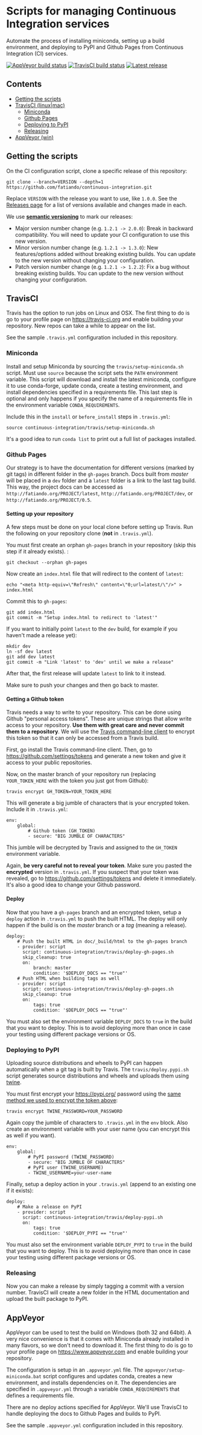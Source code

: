 # Scripts for managing Continuous Integration services

Automate the process of installing miniconda, setting up a build environment, and
deploying to PyPI and Github Pages from Continuous Integration (CI) services.

[![AppVeyor build status](http://img.shields.io/appveyor/ci/fatiando/continuous-integration/master.svg?style=flat-square&label=AppVeyor)](https://ci.appveyor.com/project/fatiando/continuous-integration)
[![TravisCI build status](http://img.shields.io/travis/fatiando/continuous-integration/master.svg?style=flat-square&label=TravisCI)](https://travis-ci.org/fatiando/continuous-integration)
[![Latest release](https://img.shields.io/github/release/fatiando/continuous-integration.svg?style=flat-square)](https://github.com/fatiando/continuous-integration/releases/latest)

## Contents

* [Getting the scripts](#getting-the-scripts)
* [TravisCI (linux|mac)](#travisci)
    * [Miniconda](#miniconda)
    * [Github Pages](#github-pages)
    * [Deploying to PyPI](#deploying-to-pypi)
    * [Releasing](#releasing)
* [AppVeyor (win)](#appveyor)


## Getting the scripts

On the CI configuration script, clone a specific release of this repository:

    git clone --branch=VERSION --depth=1 https://github.com/fatiando/continuous-integration.git

Replace `VERSION` with the release you want to use, like `1.0.0`. See the
[Releases page](https://github.com/fatiando/continuous-integration/releases) for a list
of versions available and changes made in each.

We use [**semantic versioning**](https://semver.org/) to mark our releases:

* Major version number change (e.g. `1.2.1 -> 2.0.0`): Break in backward compatibility.
  You will need to update your CI configuration to use this new version.
* Minor version number change (e.g. `1.2.1 -> 1.3.0`): New features/options added
  without breaking existing builds. You can update to the new version without changing
  your configuration.
* Patch version number change (e.g. `1.2.1 -> 1.2.2`): Fix a bug without breaking
  existing builds. You can update to the new version without changing your
  configuration.


## TravisCI

Travis has the option to run jobs on Linux and OSX.
The first thing to do is go to your profile page on https://travis-ci.org and
enable building your repository. New repos can take a while to appear on the
list.

See the sample `.travis.yml` configuration included in this repository.

### Miniconda

Install and setup Miniconda by sourcing the `travis/setup-miniconda.sh` script.
Must use `source` because the script sets the `PATH` environment variable.
This script will download and install the latest miniconda, configure it to use
conda-forge, update conda, create a testing environment, and install
dependencies specified in a requirements file. This last step is optional and
only happens if you specify the name of a requirements file in the environment
variable `CONDA_REQUIREMENTS`.

Include this in the `install` or `before_install` steps in `.travis.yml`:

    source continuous-integration/travis/setup-miniconda.sh

It's a good idea to run `conda list` to print out a full list of packages
installed.

### Github Pages

Our strategy is to have the documentation for different versions (marked by git
tags) in different folder in the `gh-pages` branch. Docs built from *master*
will be placed in a `dev` folder and a `latest` folder is a link to the last
tag build. This way, the project docs can be accessed as
`http://fatiando.org/PROJECT/latest`,  `http://fatiando.org/PROJECT/dev`, or
`http://fatiando.org/PROJECT/0.5`.

#### Setting up your repository

A few steps must be done on your local clone before setting up Travis.
Run the following on your repository clone (**not** in `.travis.yml`).

You must first create an orphan `gh-pages` branch in your repository (skip this
step if it already exists). :

    git checkout --orphan gh-pages

Now create an `index.html` file that will redirect to the content of `latest`:

    echo "<meta http-equiv=\"Refresh\" content=\"0;url=latest/\"/>" > index.html

Commit this to `gh-pages`:

    git add index.html
    git commit -m "Setup index.html to redirect to 'latest'"

If you want to initially point `latest` to the `dev` build, for example if you haven't
made a release yet):

    mkdir dev
    ln -sf dev latest
    git add dev latest
    git commit -m "Link 'latest' to 'dev' until we make a release"

After that, the first release will update `latest` to link to it instead.

Make sure to push your changes and then go back to master.

#### Getting a Github token

Travis needs a way to write to your repository. This can be done using Github
"personal access tokens". These are unique strings that allow write access to
your repository. **Use them with great care and never commit them to a
repository**. We will use the [Travis command-line
client](https://github.com/travis-ci/travis.rb) to encrypt this token so that
it can only be accessed from a Travis build.

First, go install the Travis command-line client.
Then, go to https://github.com/settings/tokens and generate a new token and
give it access to your public repositories.

Now, on the master branch of your repository run (replacing `YOUR_TOKEN_HERE`
with the token you just got from Github):

    travis encrypt GH_TOKEN=YOUR_TOKEN_HERE

This will generate a big jumble of characters that is your encrypted token.
Include it in `.travis.yml`:

    env:
        global:
            # Github token (GH_TOKEN)
            - secure: "BIG JUMBLE OF CHARACTERS"

This jumble will be decrypted by Travis and assigned to the `GH_TOKEN`
environment variable.

Again, **be very careful not to reveal your token**. Make sure you pasted the
**encrypted** version in `.travis.yml`. If you suspect that your token was
revealed, go to https://github.com/settings/tokens and delete it immediately.
It's also a good idea to change your Github password.

#### Deploy

Now that you have a `gh-pages` branch and an encrypted token, setup a `deploy`
action in `.travis.yml` to push the built HTML. The deploy will only happen if
the build is on the *master* branch or a *tag* (meaning a release).

    deploy:
        # Push the built HTML in doc/_build/html to the gh-pages branch
        - provider: script
          script: continuous-integration/travis/deploy-gh-pages.sh
          skip_cleanup: true
          on:
              branch: master
              condition: '$DEPLOY_DOCS == "true"'
        # Push HTML when building tags as well
        - provider: script
          script: continuous-integration/travis/deploy-gh-pages.sh
          skip_cleanup: true
          on:
              tags: true
              condition: '$DEPLOY_DOCS == "true"'

You must also set the environment variable `DEPLOY_DOCS` to `true` in the build
that you want to deploy. This is to avoid deploying more than once in case your
testing using different package versions or OS.

### Deploying to PyPI

Uploading source distributions and wheels to PyPI can happen automatically when
a git tag is built by Travis. The `travis/deploy.pypi.sh` script generates
source distributions and wheels and uploads them using
[twine](https://pypi.org/project/twine/).

You must first encrypt your https://pypi.org/ password using the [same method
we used to encrypt the token above](#getting-a-github-token):

    travis encrypt TWINE_PASSWORD=YOUR_PASSWORD

Again copy the jumble of characters to `.travis.yml` in the `env` block. Also
create an environment variable with your user name (you can encrypt this as
well if you want).

    env:
        global:
            # PyPI password (TWINE_PASSWORD)
            - secure: "BIG JUMBLE OF CHARACTERS"
            # PyPI user (TWINE_USERNAME)
            - TWINE_USERNAME=your-user-name

Finally, setup a deploy action in your `.travis.yml` (append to an existing one
if it exists):

    deploy:
        # Make a release on PyPI
        - provider: script
          script: continuous-integration/travis/deploy-pypi.sh
          on:
              tags: true
              condition: '$DEPLOY_PYPI == "true"'

You must also set the environment variable `DEPLOY_PYPI` to `true` in the build
that you want to deploy. This is to avoid deploying more than once in case your
testing using different package versions or OS.

### Releasing

Now you can make a release by simply tagging a commit with a version number.
TravisCI will create a new folder in the HTML documentation and upload the
built package to PyPI.


## AppVeyor

AppVeyor can be used to test the build on Windows (both 32 and 64bit). A very nice
convenience is that it comes with Miniconda already installed in many flavors, so we
don't need to download it. The first thing to do is go to your profile page on
https://www.appveyor.com and enable building your repository.

The configuration is setup in an `.appveyor.yml` file. The
`appveyor/setup-miniconda.bat` script configures and updates conda, creates a new
environment, and installs dependencies on it. The dependencies are specified in
`.appveyor.yml` through a variable `CONDA_REQUIREMENTS` that defines a requirements
file.

There are no deploy actions specified for AppVeyor. We'll use TravisCI to handle
deploying the docs to Github Pages and builds to PyPI.

See the sample `.appveyor.yml` configuration included in this repository.

